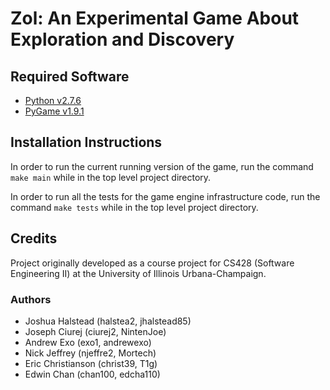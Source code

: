 # Zol: An Experimental Game About Exploration and Discovery #

## Required Software ##
- [Python v2.7.6][py]
- [PyGame v1.9.1][pygame]

## Installation Instructions ##
In order to run the current running version of the game, run the command `make main`
while in the top level project directory.

In order to run all the tests for the game engine infrastructure code, run the
command `make tests` while in the top level project directory.

## Credits ##
Project originally developed as a course project for CS428 (Software Engineering II) at
the University of Illinois Urbana-Champaign.

### Authors ###
- Joshua Halstead (halstea2, jhalstead85)
- Joseph Ciurej (ciurej2, NintenJoe)
- Andrew Exo (exo1, andrewexo)
- Nick Jeffrey (njeffre2, Mortech)
- Eric Christianson (christ39, T1g)
- Edwin Chan (chan100, edcha110)

[py]: http://www.python.org/download/releases/2.7.6/ 
[pygame]: http://www.pygame.org/install.html
